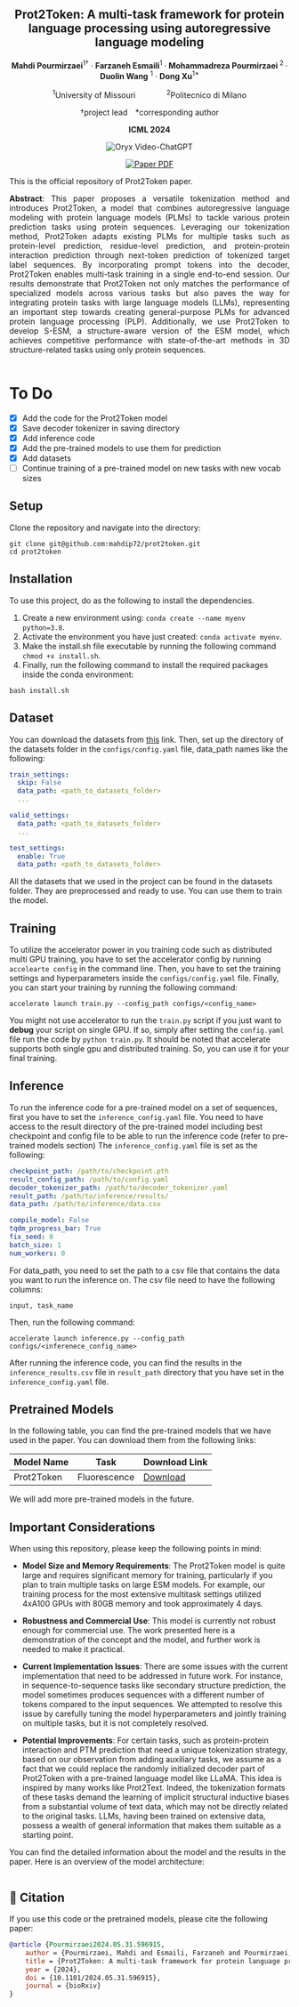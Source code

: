 <div align="center">
<h2>Prot2Token: A multi-task framework for protein language processing using autoregressive language modeling</h2>

**Mahdi Pourmirzaei**<sup>1&dagger;</sup> · **Farzaneh Esmaili**<sup>1 </sup> · **Mohammadreza Pourmirzaei**<sup>
2 </sup> · **Duolin Wang** <sup>1</sup> · **Dong Xu**<sup>1*</sup>

<sup>1</sup>University of Missouri&emsp;&emsp;&emsp;&emsp;<sup>2</sup>Politecnico di Milano

&dagger;project lead&emsp;*corresponding author

**ICML 2024**

<p align="center">
    <img src="https://i.imgur.com/waxVImv.png" alt="Oryx Video-ChatGPT">
</p>
<a href="https://www.biorxiv.org/content/10.1101/2024.05.31.596915v1"><img src='https://img.shields.io/badge/bioRxiv-Prot2Token-<COLOR>.svg' alt='Paper PDF'></a>
</div>

This is the official repository of Prot2Token paper.

<p align="center" style="text-align:justify">
<strong>Abstract</strong>: This paper proposes a versatile tokenization method and introduces Prot2Token, a model that combines
autoregressive language modeling with protein language models (PLMs) to tackle various protein prediction tasks using
protein sequences. Leveraging our tokenization method, Prot2Token adapts existing PLMs for multiple tasks such as
protein-level prediction, residue-level prediction, and protein-protein interaction prediction through next-token
prediction of tokenized target label sequences. By incorporating prompt tokens into the decoder, Prot2Token enables
multi-task training in a single end-to-end session. Our results demonstrate that Prot2Token not only matches
the performance of specialized models across various tasks but also paves the way for integrating protein tasks
with large language models (LLMs), representing an important step towards creating general-purpose PLMs for advanced
protein language processing (PLP). Additionally, we use Prot2Token to develop S-ESM, a structure-aware version of
the ESM model, which achieves competitive performance with state-of-the-art methods in 3D structure-related tasks using
only protein sequences. </p>

<p align="center"><img src="./figures/1.svg" alt=""></p>

# To Do

- [x] Add the code for the Prot2Token model
- [x] Save decoder tokenizer in saving directory
- [x] Add inference code
- [x] Add the pre-trained models to use them for prediction
- [x] Add datasets
- [ ] Continue training of a pre-trained model on new tasks with new vocab sizes

## Setup

Clone the repository and navigate into the directory:

```
git clone git@github.com:mahdip72/prot2token.git
cd prot2token
```

## Installation

To use this project, do as the following to install the dependencies.

1. Create a new environment using: `conda create --name myenv python=3.8`.
2. Activate the environment you have just created: `conda activate myenv`.
3. Make the install.sh file executable by running the following command `chmod +x install.sh`.
4. Finally, run the following command to install the required packages inside the conda environment:

```commandline
bash install.sh
```

## Dataset

You can download the datasets
from [this](https://mailmissouri-my.sharepoint.com/:f:/g/personal/mpngf_umsystem_edu/EplpatYuvHlNpsRUL9oAknwB2UKActKh7P3veMGe8DDuSw?e=U8hiFF)
link. Then, set up the directory of the datasets folder in the `configs/config.yaml` file, data_path names like the
following:

```yaml
train_settings:
  skip: False
  data_path: <path_to_datasets_folder>
  ...

valid_settings:
  data_path: <path_to_datasets_folder>
  ...

test_settings:
  enable: True
  data_path: <path_to_datasets_folder>
  ```

All the datasets that we used in the project can be found in the datasets folder. They are preprocessed and ready to
use.
You can use them to train the model.

## Training

To utilize the accelerator power in you training code such as distributed multi GPU training, you have to set
the accelerator config by running `accelearte config` in the command line.
Then, you have to set the training settings and hyperparameters inside the `configs/config.yaml` file.
Finally,
you can start your training by running the following command:

```commandline
accelerate launch train.py --config_path configs/<config_name>
```

You might not use accelerator to run the `train.py` script if you just want to **debug** your script on single GPU. If
so, simply after setting the `config.yaml` file
run the code by `python train.py`. It should be noted that accelerate supports both single gpu and distributed
training. So, you can use it for your final training.

## Inference

To run the inference code for a pre-trained model on a set of sequences, first you have to set the
`inference_config.yaml` file. You need to have access to the result directory of the pre-trained model
including best checkpoint and config file to be able to run the inference code (refer to pre-trained models section)
The `inference_config.yaml` file is set as the following:

```yaml
checkpoint_path: /path/to/checkpoint.pth
result_config_path: /path/to/config.yaml
decoder_tokenizer_path: /path/to/decoder_tokenizer.yaml
result_path: /path/to/inference/results/
data_path: /path/to/inference/data.csv

compile_model: False
tqdm_progress_bar: True
fix_seed: 0
batch_size: 1
num_workers: 0
  ```

For data_path, you need to set the path to a csv file that contains the data you want to run the inference on. The csv
file need to have the following columns:

```csv
input, task_name
```

Then, run the following command:

```commandline
accelerate launch inference.py --config_path configs/<inferenece_config_name>
```

After running the inference code, you can find the results in the `inference_results.csv` file in `result_path`
directory that you have set in the `inference_config.yaml` file.

## Pretrained Models

In the following table, you can find the pre-trained models that we have used in the paper. You can download them from
the following links:

| Model Name | Task         | Download Link                                                                                                                                            |
|------------|--------------|----------------------------------------------------------------------------------------------------------------------------------------------------------|
| Prot2Token | Fluorescence | [Download](https://mailmissouri-my.sharepoint.com/:f:/r/personal/mpngf_umsystem_edu/Documents/Github/Prot2Token/pre-trained_models?csf=1&web=1&e=32q99b) |

We will add more pre-trained models in the future.

## Important Considerations

When using this repository, please keep the following points in mind:

- **Model Size and Memory Requirements**: The Prot2Token model is quite large and requires significant memory for
  training, particularly if you plan to train multiple tasks on large ESM models. For example, our training process for
  the most extensive multitask settings utilized 4xA100 GPUs with 80GB memory and took approximately 4 days.

- **Robustness and Commercial Use**: This model is currently not robust enough for commercial use. The work presented
  here is a demonstration of the concept and the model, and further work is needed to make it practical.

- **Current Implementation Issues**: There are some issues with the current implementation that need to be addressed in
  future work. For instance, in sequence-to-sequence tasks like secondary structure prediction, the model sometimes
  produces sequences with a different number of tokens compared to the input sequences. We attempted to resolve this
  issue by carefully tuning the model hyperparameters and jointly training on multiple tasks, but it is not completely
  resolved.

- **Potential Improvements**: For certain tasks, such as protein-protein interaction and PTM prediction that need a
  unique tokenization strategy, based on our observation from adding auxiliary tasks, we assume as a fact that
  we could replace the randomly initialized decoder part of Prot2Token with a pre-trained language model like LLaMA.
  This idea is inspired by many works like Prot2Text. Indeed, the tokenization formats of these tasks demand the
  learning of implicit structural inductive biases from a substantial volume of text data, which may not be directly
  related
  to the original tasks. LLMs, having been trained on extensive data, possess a wealth of general information that makes
  them suitable as a starting point.

You can find the detailed information about the model and the results in the paper.
Here is an overview of the model architecture:

<p align="center"><img src="./figures/3.svg" alt=""></p>

## 📜 Citation

If you use this code or the pretrained models, please cite the following paper:

```bibtex
@article {Pourmirzaei2024.05.31.596915,
	author = {Pourmirzaei, Mahdi and Esmaili, Farzaneh and Pourmirzaei, Mohammadreza and Wang, Duolin and Xu, Dong},
	title = {Prot2Token: A multi-task framework for protein language processing using autoregressive language modeling},
	year = {2024},
	doi = {10.1101/2024.05.31.596915},
	journal = {bioRxiv}
}
```
